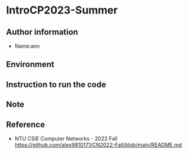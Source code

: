 # IntroCP2023-Summer
## Author information
* Name:ann

## Environment

## Instruction to run the code

## Note

## Reference
* NTU CSIE Computer Networks - 2022 Fall <https://github.com/alex9810171/CN2022-Fall/blob/main/README.md>